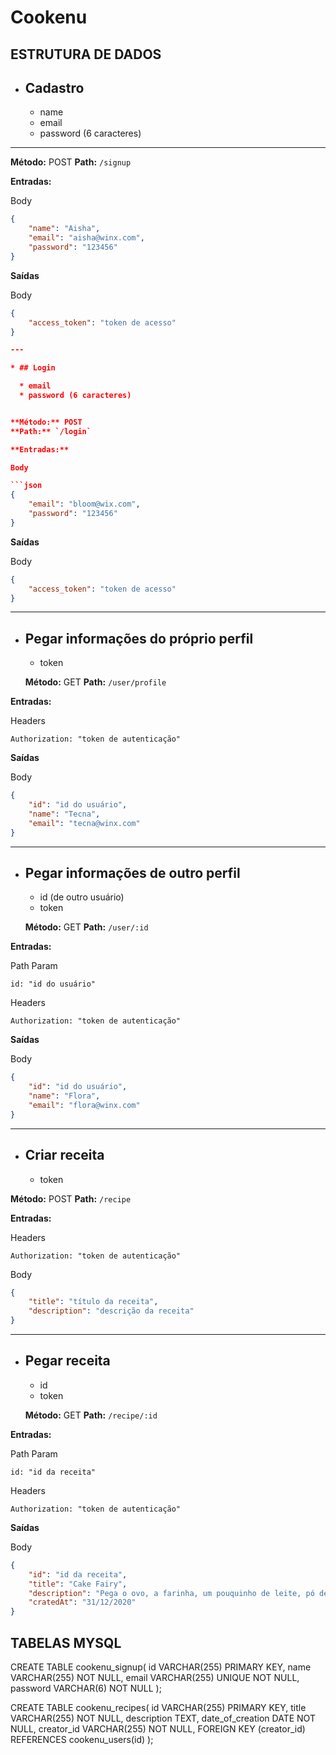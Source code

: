 # Cookenu

## ESTRUTURA DE DADOS  
  
* ## Cadastro
  * name
  * email
  * password (6 caracteres)

---

**Método:** POST **Path:** `/signup`

**Entradas:**

Body

```json
{
	"name": "Aisha",
	"email": "aisha@winx.com",
	"password": "123456"
}

```

**Saídas**

Body

```json
{
	"access_token": "token de acesso"
}

---

* ## Login

  * email
  * password (6 caracteres)


**Método:** POST
**Path:** `/login`

**Entradas:**

Body

```json
{
	"email": "bloom@wix.com",
	"password": "123456"
}
```

**Saídas**

Body

```json
{
	"access_token": "token de acesso"
}
```

---

* ## Pegar informações do próprio perfil 

  * token

  **Método:** GET
**Path:** `/user/profile`

**Entradas:**

Headers

```
Authorization: "token de autenticação"
```

**Saídas**

Body

```json
{
	"id": "id do usuário",
	"name": "Tecna",
	"email": "tecna@winx.com"
}
```
---

* ## Pegar informações de outro perfil 

  * id (de outro usuário)
  * token


  **Método:** GET
**Path:** `/user/:id`

**Entradas:**

Path Param

```
id: "id do usuário"
```

Headers

```
Authorization: "token de autenticação"
```

**Saídas**

Body

```json
{
	"id": "id do usuário",
	"name": "Flora",
	"email": "flora@winx.com"
}
```
---

* ## Criar receita

  * token


**Método:** POST
**Path:** `/recipe`

**Entradas:**

Headers

```
Authorization: "token de autenticação"
```

Body

```json
{
	"title": "título da receita",
	"description": "descrição da receita"
}
```
---

* ## Pegar receita

  * id
  * token

  **Método:** GET
**Path:** `/recipe/:id`

**Entradas:**

Path Param

```
id: "id da receita"
```

Headers

```
Authorization: "token de autenticação"
```

**Saídas**

Body

```json
{
	"id": "id da receita",
	"title": "Cake Fairy",
	"description": "Pega o ovo, a farinha, um pouquinho de leite, pó de pirlim pim pim e bota pra assar!",
	"cratedAt": "31/12/2020"
}
```

## TABELAS MYSQL 

CREATE TABLE cookenu_signup(
	id VARCHAR(255) PRIMARY KEY,
  name VARCHAR(255) NOT NULL,
  email VARCHAR(255) UNIQUE NOT NULL,
  password VARCHAR(6) NOT NULL
);

CREATE TABLE cookenu_recipes(
	id VARCHAR(255) PRIMARY KEY,
  title VARCHAR(255) NOT NULL,
  description TEXT,
  date_of_creation DATE NOT NULL, 
  creator_id VARCHAR(255) NOT NULL,
	FOREIGN KEY (creator_id) REFERENCES cookenu_users(id)
);
